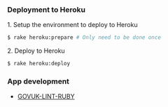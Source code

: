 
### Deployment to Heroku

1\. Setup the environment to deploy to Heroku

```bash
$ rake heroku:prepare # Only need to be done once
````

2\. Deploy to Heroku

```bash
$ rake heroku:deploy
```

### App development

* [GOVUK-LINT-RUBY](doc/govuk-lint.md)
